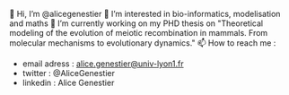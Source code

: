 👋 Hi, I’m @alicegenestier
👀 I’m interested in bio-informatics, modelisation and maths
🌱 I’m currently working on my PHD thesis on "Theoretical modeling of the evolution of meiotic recombination in mammals. From molecular mechanisms to evolutionary dynamics."
📫 How to reach me :
- email adress : alice.genestier@univ-lyon1.fr
- twitter : @AliceGenestier
- linkedin : Alice Genestier

<!---
alicegenestier/alicegenestier is a ✨ special ✨ repository because its `README.md` (this file) appears on your GitHub profile.
You can click the Preview link to take a look at your changes.
--->

